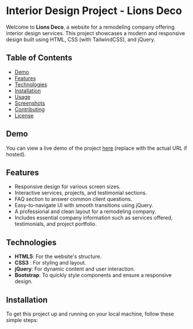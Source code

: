 # Interior Design Project - Lions Deco

Welcome to **Lions Deco**, a website for a remodeling company offering interior design services. This project showcases a modern and responsive design built using HTML, CSS (with TailwindCSS), and jQuery.

## Table of Contents
- [Demo](#demo)
- [Features](#features)
- [Technologies](#technologies)
- [Installation](#installation)
- [Usage](#usage)
- [Screenshots](#screenshots)
- [Contributing](#contributing)
- [License](#license)

## Demo
You can view a live demo of the project [here](#) (replace with the actual URL if hosted).

## Features
- Responsive design for various screen sizes.
- Interactive services, projects, and testimonial sections.
- FAQ section to answer common client questions.
- Easy-to-navigate UI with smooth transitions using jQuery.
- A professional and clean layout for a remodeling company.
- Includes essential company information such as services offered, testimonials, and project portfolio.

## Technologies
- **HTML5**: For the website's structure.
- **CSS3** : For styling and layout.
- **jQuery**: For dynamic content and user interaction.
- **Bootstrap**: To quickly style components and ensure a responsive design.

## Installation
To get this project up and running on your local machine, follow these simple steps:
